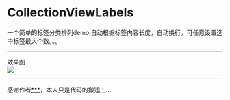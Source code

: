 # CollectionViewLabels
一个简单的标签分类排列demo,自动根据标签内容长度，自动换行，可任意设置选中标签最大个数。。。

***
效果图 <br>
![](https://github.com/polvae/CollectionViewLabels/blob/master/PlayerRecord.gif) <br>

***
感谢作者[***]()，本人只是代码的搬运工...

